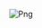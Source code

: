 
![Png](https://github.com/EMXR-x/-MOD-MENU-Blox-Fruits-100-Indetectable/assets/156123547/982748ad-76dd-4191-b8f6-b764c88349c6)
